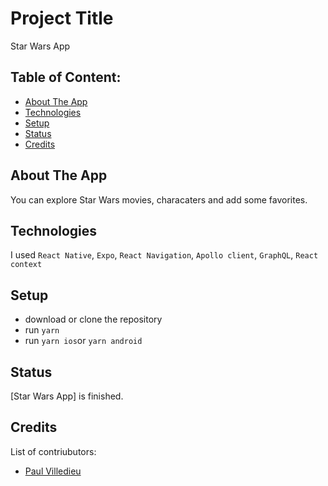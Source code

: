 # Project Title
Star Wars App

## Table of Content:

- [About The App](#about-the-app)
- [Technologies](#technologies)
- [Setup](#setup)
- [Status](#status)
- [Credits](#credits)

## About The App
You can explore Star Wars movies, characaters and add some favorites.

## Technologies
I used `React Native`, `Expo`, `React Navigation`, `Apollo client`, `GraphQL`, `React context`

## Setup
- download or clone the repository
- run `yarn`
- run `yarn ios`or `yarn android`

## Status
[Star Wars App] is finished.

## Credits
List of contriubutors:
- [Paul Villedieu](paul.villedieu@epita.fr)
